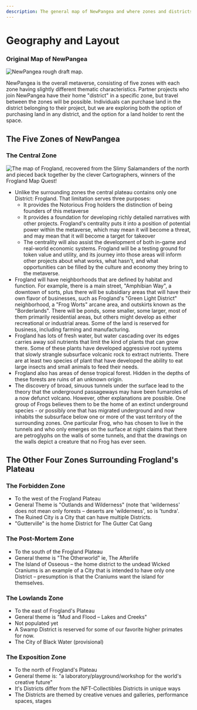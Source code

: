 ```yaml
---
description: The general map of NewPangea and where zones and districts are.
---
```


# Geography and Layout

### Original Map of NewPangea

![NewPangea rough draft map. ](../../.gitbook/assets/NewPangea-Map-Color-Labels.png)

NewPangea is the overall metaverse, consisting of five zones with each zone having slightly different thematic characteristics.  Partner projects who join NewPangea have their home "district" in a specific zone, but travel between the zones will be possible. Individuals can purchase land in the district belonging to their project, but we are exploring both the option of purchasing land in any district, and the option for a land holder to rent the space.&#x20;

## The Five Zones of NewPangea

### The Central Zone

![The map of Frogland, recovered from the Slimy Salamanders of the north and pieced back together by the clever Cartographers, winners of the Frogland Map Quest!](../../.gitbook/assets/Frogland\_Map.png)

* Unlike the surrounding zones the central plateau contains only one District: Frogland. That limitation serves three purposes:
  * It provides the Notorious Frog holders the distinction of being founders of this metaverse
  * It provides a foundation for developing richly detailed narratives with other projects.  Frogland's centrality puts it into a position of potential power within the metaverse, which may mean it will become a threat, and may mean that it will become a target for takeover
  * The centrality will also assist the development of both in-game and real-world economic systems.  Frogland will be a testing ground for token value and utility, and its journey into those areas will inform other projects about what works, what hasn't, and what opportunities can be filled by the culture and economy they bring to the metaverse. &#x20;
* Frogland will have neighborhoods that are defined by habitat and function. For example, there is a main street, "Amphibian Way", a downtown of sorts, plus there will be subsidiary areas that will have their own flavor of businesses, such as Frogland's "Green Light District" neighborhood, a "Frog Worts" arcane area, and outskirts known as the "Borderlands".  There will be ponds, some smaller, some larger, most of them primarily residential areas, but others might develop as either recreational or industrial areas. Some of the land is reserved for business, including farming and manufacturing.
* Frogland has lots of fresh water, but water cascading over its edges carries away soil nutrients that limit the kind of plants that can grow there. Some of these plants have developed aggressive root systems that slowly strangle subsurface volcanic rock to extract nutrients. There are at least two species of plant that have developed the ability to eat large insects and small animals to feed their needs.
* Frogland also has areas of dense tropical forest. Hidden in the depths of these forests are ruins of an unknown origin.
* The discovery of broad, sinuous tunnels under the surface lead to the theory that the underground passageways may have been fumaroles of a now defunct volcano. However, other explanations are possible. One group of Frogs believes them to be the home of an extinct underground species - or possibly one that has migrated underground and now inhabits the subsurface below one or more of the vast territory of the surrounding zones. One particular Frog, who has chosen to live in the tunnels and who only emerges on the surface at night claims that there are petroglyphs on the walls of some tunnels, and that the drawings on the walls depict a creature that no Frog has ever seen.

## The Other Four Zones Surrounding Frogland's Plateau

### The Forbidden Zone

* To the west of the Frogland Plateau
* General Theme is "Outlands and Wilderness" (note that 'wilderness' does not mean only forests – deserts are 'wilderness', so is 'tundra'.
* The Ruined City is a City that can have multiple Districts.
* "Gutterville" is the home District for The Gutter Cat Gang

### The Post-Mortem Zone

* To the south of the Frogland Plateau
* General theme is "The Otherworld" ie, The Afterlife
* The Island of Osseous – the home district to the undead Wicked Craniums is an example of a City that is intended to have only one District – presumption is that the Craniums want the island for themselves.

### The Lowlands Zone

* To the east of Frogland's Plateau
* General theme is "Mud and Flood – Lakes and Creeks"
* Not populated yet
* A Swamp District is reserved for some of our favorite higher primates for now.
* The City of Black Water (provisional)

### The Exposition Zone

* To the north of Frogland's Plateau
* General theme is: "a laboratory/playground/workshop for the world's creative future"
* It's Districts differ from the NFT-Collectibles Districts in unique ways
* The Districts are themed by creative venues and galleries, performance spaces, stages&#x20;
